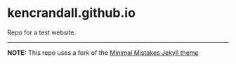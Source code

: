 # kencrandall.github.io

Repo for a test website.

---

**NOTE:** This repo uses a fork of the [Minimal Mistakes Jekyll theme](https://github.com/mmistakes/minimal-mistakes)

